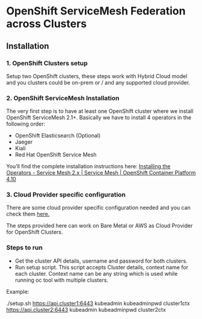 # OpenShift ServiceMesh Federation across Clusters

## Installation 

### 1. OpenShift Clusters setup

Setup two OpenShift clusters, these steps work with Hybrid Cloud model and you clusters could be on-prem or / and any supported cloud provider.

### 2. OpenShift ServiceMesh Installation

The very first step is to have at least one OpenShift cluster where we install OpenShift ServiceMesh 2.1+. Basically we have to install 4 operators in the following order:

- OpenShift Elasticsearch (Optional)
- Jaeger
- Kiali
- Red Hat OpenShift Service Mesh 

You’ll find the complete installation instructions here: [Installing the Operators - Service Mesh 2.x | Service Mesh | OpenShift Container Platform 4.10](https://docs.openshift.com/container-platform/4.10/service_mesh/v2x/installing-ossm.html)

### 3. Cloud Provider specific configuration

There are some cloud provider specific configuration needed and you can check them [here.](https://docs.openshift.com/container-platform/4.10/service_mesh/v2x/ossm-federation.html#ossm-federation-across-clusters_federation)

The steps provided here can work on Bare Metal or AWS as Cloud Provider for OpenShift Clusters.

### Steps to run

- Get the cluster API details, username and password for both clusters.
- Run setup script. This script accepts Cluster details, context name for each cluster. Context name can be any string which is used while running oc tool with multiple clusters.

Example: 

./setup.sh https://api.cluster1:6443 kubeadmin kubeadminpwd cluster1ctx https://api.cluster2:6443 kubeadmin kubeadminpwd cluster2ctx

